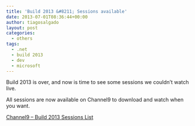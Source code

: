 ```yaml
---
title: 'Build 2013 &#8211; Sessions available'
date: 2013-07-01T08:36:44+00:00
author: tiagosalgado
layout: post
categories:
  - others
tags:
  - .net
  - build 2013
  - dev
  - microsoft
---
```

Build 2013 is over, and now is time to see some sessions we couldn&#8217;t watch live.

All sessions are now available on Channel9 to download and watch when you want.

<a href="http://channel9.msdn.com/Events/Build/2013?direction=asc#tab_sortBy_day" target="_blank">Channel9 &#8211; Build 2013 Sessions List</a>